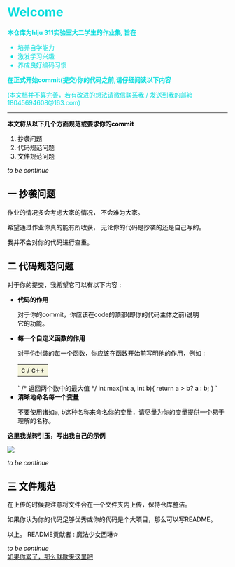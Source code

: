 # <font color="00dddd"> Welcome

**本仓库为hlju 311实验室大二学生的作业集, 旨在**

* 培养自学能力
* 激发学习兴趣
* 养成良好编码习惯

**在正式开始commit(提交)你的代码之前,请仔细阅读以下内容**
<p>(本文档并不算完善，若有改进的想法请微信联系我 / 发送到我的邮箱 18045694608@163.com)</p>

<font color = black> 
<hr>
 
**本文将从以下几个方面规范或要求你的commit**

 1. 抄袭问题
 2. 代码规范问题
 3. 文件规范问题
 
*to be continue*
## 一 抄袭问题
<p>作业的情况多会考虑大家的情况， 不会难为大家。</p>
<p>希望通过作业你真的能有所收获， 无论你的代码是抄袭的还是自己写的。</p>
<p>我并不会对你的代码进行查重。</p>

## 二 代码规范问题
对于你的提交，我希望它可以有以下内容 :

* **代码的作用**
    <p>对于你的commit，你应该在code的顶部(即你的代码主体之前)说明<br>它的功能。</p>
* **每一个自定义函数的作用**
    <p>对于你封装的每一个函数，你应该在函数开始前写明他的作用，例如 :</p>
    <table><tr><td bgcolor = Beige><h> c / c++</h></td></tr></table>
    `
    /* 返回两个数中的最大值 */
    int max(int a, int b){  
        return a > b? a : b;  
    }
    `
* **清晰地命名每一个变量**
    <p>不要使用诸如a, b这种名称来命名你的变量，请尽量为你的变量提供一个易于理解的名称。</p>

**这里我抛砖引玉，写出我自己的示例**

![](https://s1.wzznft.com/i/2023/10/11/ndzddu.png)

*to be continue*

## 三 文件规范 
<p>在上传的时候要注意将文件合在一个文件夹内上传，保持仓库整洁。</p>
<p>如果你认为你的代码足够优秀或你的代码是个大项目，那么可以写README。</p>

以上。
README贡献者 : 魔法少女西琳✰ 

*to be continue*
<br>
<a href = "https://www.yuanshen.com/#/">如果你累了，那么就歇来这里吧</a>
